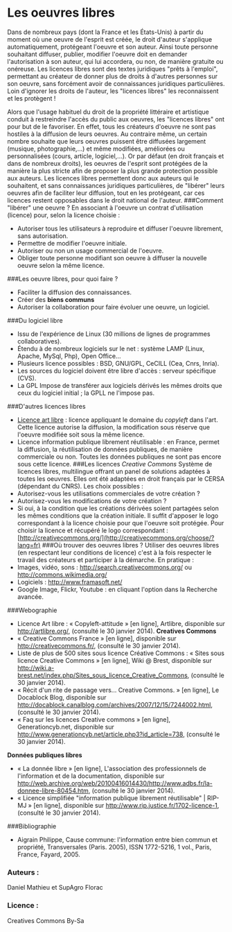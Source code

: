# Les oeuvres libres
Dans de nombreux pays (dont la France et les États-Unis) à partir du moment où une oeuvre de l'esprit est créée, le droit d'auteur s'applique automatiquement, protégeant l'oeuvre et son auteur. 
Ainsi toute personne souhaitant diffuser, publier, modifier l'oeuvre doit en demander l'autorisation à son auteur, qui lui accordera, ou non, de manière gratuite ou onéreuse.
Les licences libres sont des textes juridiques "prêts à l'emploi", permettant au créateur de donner plus de droits à d'autres personnes sur son oeuvre, sans forcément avoir de connaissances juridiques particulières.
Loin d'ignorer les droits de l'auteur, les "licences libres" les reconnaissent et les protègent !

Alors que l'usage habituel du droit de la propriété littéraire et artistique conduit à restreindre l'accès du public aux oeuvres, les "licences libres" ont pour but de le favoriser. En effet, tous les créateurs d'oeuvre ne sont pas hostiles à la diffusion de leurs oeuvres. Au contraire même, un certain nombre souhaite que leurs oeuvres puissent être diffusées largement (musique, photographie,...) et même modifiées, améliorées ou personnalisées (cours, article, logiciel,...). Or par défaut (en droit français et dans de nombreux droits), les oeuvres de l'esprit sont protégées de la manière la plus stricte afin de proposer la plus grande protection possible aux auteurs.
Les licences libres permettent donc aux auteurs qui le souhaitent, et sans connaissances juridiques particulières, de "libérer" leurs oeuvres afin de faciliter leur diffusion, tout en les protégeant, car ces licences restent opposables dans le droit national de l'auteur.
###Comment "libérer" une oeuvre ?
En associant à l'oeuvre un contrat d'utilisation (licence) pour, selon la licence choisie :
* Autoriser tous les utilisateurs à reproduire et diffuser l'oeuvre librement, sans autorisation.
* Permettre de modifier l'oeuvre initiale.
* Autoriser ou non un usage commercial de l'oeuvre.
* Obliger toute personne modifiant son oeuvre à diffuser la nouvelle oeuvre selon la même licence.

###Les oeuvre libres, pour quoi faire ?
* Faciliter la diffusion des connaissances.
* Créer des **biens communs**
* Autoriser la collaboration pour faire évoluer une oeuvre, un logiciel.

###Du logiciel libre
* Issu de l'expérience de Linux (30 millions de lignes de programmes collaboratives).
* Étendu à de nombreux logiciels sur le net : système LAMP (Linux, Apache, MySql, Php), Open Office...
* Plusieurs licence possibles : BSD, GNU/GPL, CeCILL (Cea, Cnrs, Inria).
* Les sources du logiciel doivent être libre d'accès : serveur spécifique (CVS).
* La GPL Impose de transférer aux logiciels dérivés les mêmes droits que ceux du logiciel initial ; la GPLL ne l'impose pas. 

###D'autres licences libres
* [Licence art libre](http://artlibre.org/) : licence appliquant le domaine du *copyleft* dans l'art. Cette licence autorise la diffusion, la modification sous réserve que l'oeuvre modifiée soit sous la même licence.
* Licence information publique librement réutilisable : en France, permet la diffusion, la réutilisation de données publiques, de manière commerciale ou non.  Toutes les données publiques ne sont pas encore sous cette licence.
###Les licences *Creative Commons*
Système de licences libres, multilingue offrant un panel de solutions adaptées à toutes les oeuvres. Elles ont été adaptées en droit français par le CERSA (dépendant du CNRS).
Les choix possibles :
* Autorisez-vous les utilisations commerciales de votre création ?
* Autorisez-vous les modifications de votre création ?
* Si oui, à la condition que les créations dérivées soient partagées selon les mêmes conditions que la création initiale.
Il suffit d'apposer le logo correspondant à la licence choisie pour que l'oeuvre soit protégée.
Pour choisir la licence et récupéré le logo correspondant : [http://creativecommons.org/](http://creativecommons.org/choose/?lang=fr)
###Où trouver des oeuvres libres ?
Utiliser des oeuvres libres (en respectant leur conditions de licence) c'est à la fois respecter le travail des créateurs et participer à la démarche. En pratique :
* Images, vidéo, sons : http://search.creativecommons.org/ ou http://commons.wikimedia.org/
* Logiciels : http://www.framasoft.net/
* Google Image, Flickr, Youtube : en cliquant l'option dans la Recherche avancée.

###Webographie
* Licence Art libre : « Copyleft-attitude » [en ligne], Artlibre, disponible sur <http://artlibre.org/>, (consulté le 30 janvier 2014).
**Creatives Commons**
* « Creative Commons France » [en ligne], disponible sur <http://creativecommons.fr/>, (consulté le 30 janvier 2014).
* Liste de plus de 500 sites sous licence Créative Commons : « Sites sous licence Creative Commons » [en ligne], Wiki @ Brest, disponible sur <http://wiki.a-brest.net/index.php/Sites_sous_licence_Creative_Commons>, (consulté le 30 janvier 2014).
* « Récit d'un rite de passage vers... Creative Commons. » [en ligne], Le Docablock Blog, disponible sur <http://docablock.canalblog.com/archives/2007/12/15/7244002.html>, (consulté le 30 janvier 2014).
* « Faq sur les licences Creative commons » [en ligne], Generationcyb.net, disponible sur <http://www.generationcyb.net/article.php3?id_article=738>, (consulté le 30 janvier 2014).

**Données publiques libres**
* « La donnée libre » [en ligne], L'association des professionnels de l'information et de la documentation, disponible sur <http://web.archive.org/web/20100416014430/http://www.adbs.fr/la-donnee-libre-80454.htm>, (consulté le 30 janvier 2014).
* « Licence simplifiée "information publique librement réutilisable" | RIP-MJ » [en ligne], disponible sur <http://www.rip.justice.fr/1702-licence-1>, (consulté le 30 janvier 2014).

###Bibliographie
* Aigrain Philippe, Cause commune: l'information entre bien commun et propriété, Transversales (Paris. 2005), ISSN 1772-5216, 1 vol., Paris, France, Fayard, 2005.

### Auteurs :
Daniel Mathieu et SupAgro Florac
### Licence : 
Creatives Commons By-Sa

